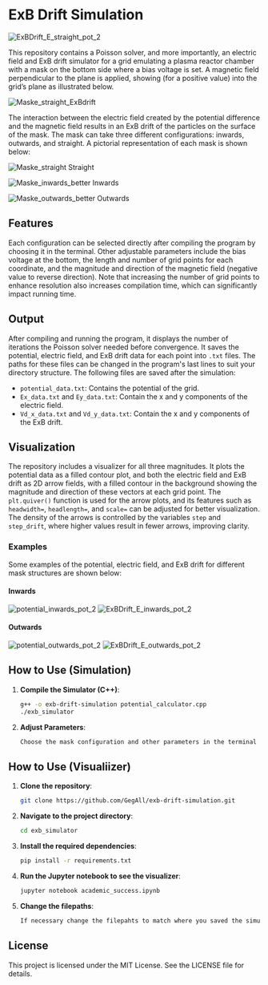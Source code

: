 # ExB Drift Simulation

![ExBDrift_E_straight_pot_2](https://github.com/GegAll/exb-drift-simulation/assets/170819708/748a55d4-1d52-49fc-8bd2-63769d0a12ec)

This repository contains a Poisson solver, and more importantly, an electric field and ExB drift simulator for a grid emulating a plasma reactor chamber with a mask on the bottom side where a bias voltage is set. A magnetic field perpendicular to the plane is applied, showing (for a positive value) into the grid’s plane as illustrated below.

![Maske_straight_ExBdrift](https://github.com/GegAll/exb-drift-simulation/assets/170819708/5998f53a-2379-43ea-a33f-2881fa7e27fc)

The interaction between the electric field created by the potential difference and the magnetic field results in an ExB drift of the particles on the surface of the mask. The mask can take three different configurations: inwards, outwards, and straight. A pictorial representation of each mask is shown below:

![Maske_straight](https://github.com/GegAll/exb-drift-simulation/assets/170819708/79795bc4-0f4e-48c4-820d-845dadb1455c)
Straight

![Maske_inwards_better](https://github.com/GegAll/exb-drift-simulation/assets/170819708/0fcf6f5f-27ad-44e8-be59-4614a996692c)
Inwards

![Maske_outwards_better](https://github.com/GegAll/exb-drift-simulation/assets/170819708/55a8cee2-ef33-42c5-b0dc-37c6ebd655f6)
Outwards

## Features

Each configuration can be selected directly after compiling the program by choosing it in the terminal. Other adjustable parameters include the bias voltage at the bottom, the length and number of grid points for each coordinate, and the magnitude and direction of the magnetic field (negative value to reverse direction). Note that increasing the number of grid points to enhance resolution also increases compilation time, which can significantly impact running time.

## Output

After compiling and running the program, it displays the number of iterations the Poisson solver needed before convergence. It saves the potential, electric field, and ExB drift data for each point into `.txt` files. The paths for these files can be changed in the program's last lines to suit your directory structure. The following files are saved after the simulation:
- `potential_data.txt`: Contains the potential of the grid.
- `Ex_data.txt` and `Ey_data.txt`: Contain the x and y components of the electric field.
- `Vd_x_data.txt` and `Vd_y_data.txt`: Contain the x and y components of the ExB drift.

## Visualization

The repository includes a visualizer for all three magnitudes. It plots the potential data as a filled contour plot, and both the electric field and ExB drift as 2D arrow fields, with a filled contour in the background showing the magnitude and direction of these vectors at each grid point. The `plt.quiver()` function is used for the arrow plots, and its features such as `headwidth=`, `headlength=`, and `scale=` can be adjusted for better visualization. The density of the arrows is controlled by the variables `step` and `step_drift`, where higher values result in fewer arrows, improving clarity.

### Examples

Some examples of the potential, electric field, and ExB drift for different mask structures are shown below:

#### Inwards
![potential_inwards_pot_2](https://github.com/GegAll/exb-drift-simulation/assets/170819708/f7d0ea1d-3de7-4795-a298-f16cc4403979)
![ExBDrift_E_inwards_pot_2](https://github.com/GegAll/exb-drift-simulation/assets/170819708/82da2989-b5a9-4e62-b453-1a771f124d03)

#### Outwards
![potential_outwards_pot_2](https://github.com/GegAll/exb-drift-simulation/assets/170819708/ab05e20c-a72a-46cd-8469-9836481e3ca0)
![ExBDrift_E_outwards_pot_2](https://github.com/GegAll/exb-drift-simulation/assets/170819708/3e540ee7-7ed9-47d6-a0f6-c8a75e4a5620)

## How to Use (Simulation)

1. **Compile the Simulator (C++)**:
   ```sh
   g++ -o exb-drift-simulation potential_calculator.cpp
   ./exb_simulator
   ```
2. **Adjust Parameters**:
   ```sh
   Choose the mask configuration and other parameters in the terminal after running the simulator.
   ```

## How to Use (Visualiizer)

1. **Clone the repository**:
   ```sh
   git clone https://github.com/GegAll/exb-drift-simulation.git
   ```

2. **Navigate to the project directory**:
   ```sh
   cd exb_simulator
   ```
   
3. **Install the required dependencies**:
   ```sh
   pip install -r requirements.txt
   ```
   
4. **Run the Jupyter notebook to see the visualizer**:
   ```sh
   jupyter notebook academic_success.ipynb
   ```

5. **Change the filepaths**:
   ```sh
   If necessary change the filepahts to match where you saved the simulator and the visualizer in your PC
   ```
   
## License
This project is licensed under the MIT License. See the LICENSE file for details.
